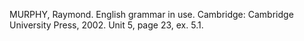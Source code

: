 MURPHY, Raymond. English grammar in use. Cambridge: Cambridge University Press, 2002. Unit 5, page 23, ex. 5.1.